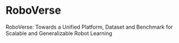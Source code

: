 # RoboVerse
RoboVerse: Towards a Unified Platform, Dataset and Benchmark for Scalable and Generalizable Robot Learning

